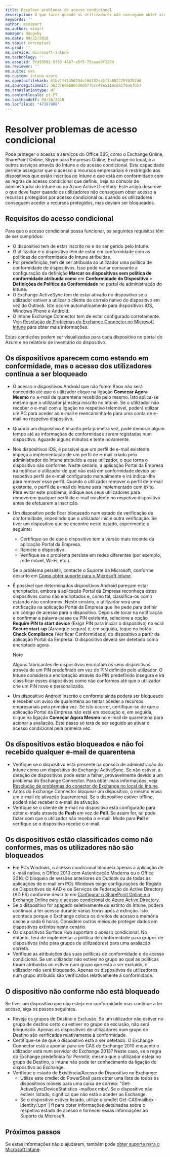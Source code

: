 ```yaml
---
title: Resolver problemas de acesso condicional
description: O que fazer quando os utilizadores não conseguem obter acesso aos recursos através de acesso condicional do Intune.
keywords: ''
author: msmimart
ms.author: mimart
manager: dougeby
ms.date: 09/25/2018
ms.topic: conceptual
ms.prod: ''
ms.service: microsoft-intune
ms.technology: ''
ms.assetid: 5fa59501-5f33-46b7-a5f5-75eeae9f1209
ms.reviewer: ''
ms.suite: ems
ms.custom: intune-azure
ms.openlocfilehash: 61bc1141456294cf6d132ca5f3a682225f0207dd
ms.sourcegitcommit: 503d76e0b066d0db77bcc48e5116c861f6a6fb57
ms.translationtype: HT
ms.contentlocale: pt-PT
ms.lasthandoff: 09/26/2018
ms.locfileid: "47187908"
---
```

# <a name="troubleshoot-conditional-access"></a>Resolver problemas de acesso condicional

Pode proteger o acesso a serviços do Office 365, como o Exchange Online, SharePoint Online, Skype para Empresas Online, Exchange no local, e a outros serviços através do Intune e do acesso condicional. Esta capacidade permite assegurar que o acesso a recursos empresariais é restringido aos dispositivos que estão inscritos no Intune e que está em conformidade com as regras de acesso condicional que definiu, seja na consola de administrador do Intune ou no Azure Active Directory. Este artigo descreve o que deve fazer quando os utilizadores não conseguem obter acesso a recursos protegidos por acesso condicional ou quando os utilizadores conseguem aceder a recursos protegidos, mas deviam ser bloqueados.

## <a name="requirements-for-conditional-access"></a>Requisitos do acesso condicional

Para que o acesso condicional possa funcionar, os seguintes requisitos têm de ser cumpridos:

- O dispositivo tem de estar inscrito no e de ser gerido pelo Intune.
- O utilizador e o dispositivo têm de estar em conformidade com as políticas de conformidade do Intune atribuídas.
- Por predefinição, tem de ser atribuída ao utilizador uma política de conformidade de dispositivos. Isso pode variar consoante a configuração da definição **Marcar os dispositivos sem política de conformidade atribuída como** em **Conformidade do Dispositivo** > **Definições de Política de Conformidade** no portal de administração do Intune.
-   O Exchange ActiveSync tem de estar ativado no dispositivo se o utilizador estiver a utilizar o cliente de correio nativo do dispositivo em vez do Outlook. Isto ocorre automaticamente para dispositivos iOS, Windows Phone e Android.
-   O Intune Exchange Connector tem de estar configurado corretamente. Veja [Resolução de Problemas do Exchange Connector no Microsoft Intune](troubleshoot-exchange-connector.md) para obter mais informações.

Estas condições podem ser visualizadas para cada dispositivo no portal do Azure e no relatório de inventário do dispositivo.

## <a name="devices-appear-compliant-but-users-are-still-blocked"></a>Os dispositivos aparecem como estando em conformidade, mas o acesso dos utilizadores continua a ser bloqueado

- O acesso a dispositivos Android que não forem Knox não será concedido até que o utilizador clique na ligação **Começar Agora Mesmo** no e-mail de quarentena recebido pelo mesmo. Isto aplica-se mesmo que o utilizador já esteja inscrito no Intune. Se o utilizador não receber o e-mail com a ligação no respetivo telemóvel, poderá utilizar um PC para aceder ao e-mail e reencaminhá-lo para uma conta de e-mail no respetivo dispositivo.
- Quando um dispositivo é inscrito pela primeira vez, pode demorar algum tempo até as informações de conformidade serem registadas num dispositivo. Aguarde alguns minutos e tente novamente.
- Nos dispositivos iOS, é possível que um perfil de e-mail existente impeça a implementação de um perfil de e-mail criado pelo administrador do Intune atribuído a esse utilizador, o que torna o dispositivo não conforme. Neste cenário, a aplicação Portal da Empresa irá notificar o utilizador de que não está em conformidade devido ao respetivo perfil de e-mail configurado manualmente e irá indicar-lhe para remover esse perfil. Quando o utilizador remover o perfil de e-mail existente, o perfil de e-mail do Intune será implementado com êxito. Para evitar este problema, indique aos seus utilizadores para removerem qualquer perfil de e-mail existente no respetivo dispositivo antes de efetuarem a inscrição.
- Um dispositivo pode ficar bloqueado num estado de verificação de conformidade, impedindo que o utilizador inicie outra verificação. Se tiver um dispositivo que se encontre neste estado, experimente o seguinte:
  - Certifique-se de que o dispositivo tem a versão mais recente da aplicação Portal da Empresa.
  - Reinicie o dispositivo.
  - Verifique se o problema persiste em redes diferentes (por exemplo, rede móvel, Wi-Fi, etc.).

  Se o problema persistir, contacte o Suporte da Microsoft, conforme descrito em [Como obter suporte para o Microsoft Intune](get-support.md).
- É possível que determinados dispositivos Android pareçam estar encriptados, embora a aplicação Portal da Empresa reconheça estes dispositivos como não encriptados e, como tal, classifica-os como estando não conformes. Neste cenário, o utilizador verá uma notificação na aplicação Portal da Empresa que lhe pede para definir um código de acesso para o dispositivo. Depois de tocar na notificação e confirmar a palavra-passe ou PIN existente, selecione a opção **Require PIN to start device**  (Exigir PIN para iniciar o dispositivo) no ecrã **Secure start-up** (Arranque seguro) e, em seguida, toque no botão **Check Compliance** (Verificar Conformidade) do dispositivo a partir da aplicação Portal da Empresa. O dispositivo deverá ser detetado como encriptado agora. 
  > [!NOTE]
  > Alguns fabricantes de dispositivos encriptam os seus dispositivos através de um PIN predefinido em vez do PIN definido pelo utilizador. O Intune considera a encriptação através do PIN predefinido insegura e irá classificar esses dispositivos como não conformes até que o utilizador crie um PIN novo e personalizado.
- Um dispositivo Android inscrito e conforme ainda poderá ser bloqueado e receber um aviso de quarentena ao tentar aceder a recursos empresariais pela primeira vez. Se isto ocorrer, certifique-se de que a aplicação Portal da Empresa não está em execução e, em seguida, clique na ligação **Começar Agora Mesmo** no e-mail de quarentena para acionar a avaliação. Este passo só terá de ser seguido ao ativar o acesso condicional pela primeira vez.

## <a name="devices-are-blocked-and-no-quarantine-email-is-received"></a>Os dispositivos estão bloqueados e não foi recebido qualquer e-mail de quarentena

- Verifique se o dispositivo está presente na consola de administração do Intune como um dispositivo do Exchange ActiveSync. Se não estiver, a deteção de dispositivos pode estar a falhar, provavelmente devido a um problema do Exchange Connector. Para obter mais informações, veja [Resolução de problemas do conector do Exchange no local do Intune](troubleshoot-exchange-connector.md).
- Antes do Exchange Connector bloquear um dispositivo, o mesmo envia um e-mail de ativação (quarentena). Se o dispositivo estiver offline, poderá não receber o e-mail de ativação. 
- Verifique se o cliente de e-mail no dispositivo está configurado para obter e-mails através de **Push** em vez de **Poll**. Se assim for, tal pode fazer com que o utilizador não receba o e-mail. Mude para **Poll** e verifique se o dispositivo recebe o e-mail.

## <a name="devices-are-noncompliant-but-users-are-not-blocked"></a>Os dispositivos estão classificados como não conformes, mas os utilizadores não são bloqueados

- Em PCs Windows, o acesso condicional bloqueia apenas a aplicação de e-mail nativa, o Office 2013 com Autenticação Moderna ou o Office 2016. O bloqueio de versões anteriores do Outlook ou de todas as aplicações de e-mail em PCs Windows exige configurações de Registo de Dispositivos do AAD e de Serviços de Federação do Active Directory (AD FS) conforme descrito em [Configurar o SharePoint Online e o Exchange Online para o acesso condicional do Azure Active Directory](https://docs.microsoft.com/azure/active-directory/active-directory-conditional-access-no-modern-authentication). 
- Se o dispositivo for apagado seletivamente ou extinto do Intune, poderá continuar a ter acesso durante várias horas após a extinção. Isto acontece porque o Exchange coloca os direitos de acesso à memória cache a cada 6 horas. Considere outros meios de proteger dados em dispositivos extintos neste cenário.
- Os dispositivos Surface Hub suportam o acesso condicional. No entanto, terá de implementar a política de conformidade para grupos de dispositivos (não para grupos de utilizadores) para uma avaliação correta.
- Verifique as atribuições das suas políticas de conformidade e de acesso condicional. Se um utilizador não estiver no grupo ao qual as políticas foram atribuídas ou estiver num grupo que está a ser excluído, o utilizador não será bloqueado. Apenas os dispositivos de utilizadores num grupo atribuído são verificados relativamente à conformidade.

## <a name="noncompliant-device-is-not-blocked"></a>O dispositivo não conforme não está bloqueado

Se tiver um dispositivo que não esteja em conformidade mas continue a ter acesso, siga os passos seguintes.
- Reveja os grupos de Destino e Exclusão. Se um utilizador não estiver no grupo de destino certo ou estiver no grupo de exclusão, não será bloqueado. Apenas os dispositivos de utilizadores num grupo de Destino são verificados relativamente à conformidade.
- Certifique-se de que o dispositivo está a ser detetado. O Exchange Connector está a apontar para um CAS do Exchange 2010 enquanto o utilizador está num servidor do Exchange 2013? Neste caso, se a regra do Exchange predefinida for Permitir, mesmo que o utilizador esteja no grupo de Destino, o Intune não pode ter conhecimento da ligação do dispositivo ao Exchange.
- Verifique o estado de Existência/Acesso do Dispositivo no Exchange:
  - Utilize este cmdlet do PowerShell para obter uma lista de todos os dispositivos móveis para uma caixa de correio: "Get-ActiveSyncDeviceStatistics -mailbox mbx'. Se o dispositivo não estiver listado, significa que não está a aceder ao Exchange.
  - Se o dispositivo estiver listado, utilize o cmdlet Get-CASmailbox -identity:’upn’ | fl para obter informações detalhadas sobre o respetivo estado de acesso e fornecer essas informações ao Suporte da Microsoft.

## <a name="next-steps"></a>Próximos passos
Se estas informações não o ajudarem, também pode [obter suporte para o Microsoft Intune](get-support.md).
